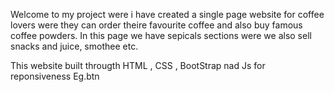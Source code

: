 Welcome to my project were i have created a single page website for coffee lovers were they can order theire favourite coffee and also buy famous coffee powders.
In this page we have sepicals sections were we also sell snacks and juice, smothee etc.

This website built througth HTML , CSS , BootStrap nad Js for reponsiveness  Eg.btn 

